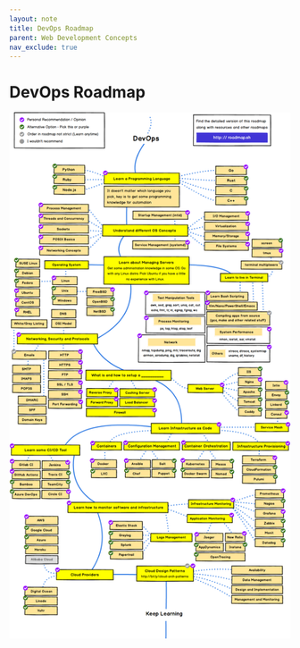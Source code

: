 ```yaml
---
layout: note
title: DevOps Roadmap
parent: Web Development Concepts
nav_exclude: true
---
```


# DevOps Roadmap

![DevOps Roadmap](../web-dev-concepts/attachments/roadmap-devops.png)
